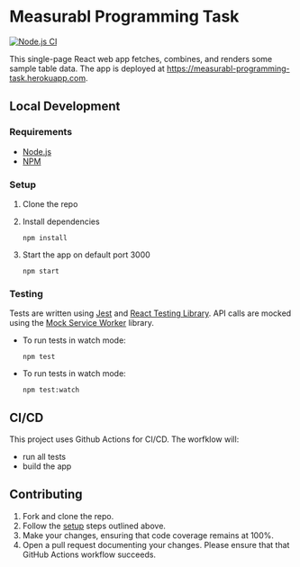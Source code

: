 # Measurabl Programming Task
[![Node.js CI](https://github.com/omarnyte/measurabl-programming-task/actions/workflows/test.yml/badge.svg)](https://github.com/omarnyte/measurabl-programming-task/actions/workflows/test.yml)

This single-page React web app fetches, combines, and renders some sample table data. The app is deployed at https://measurabl-programming-task.herokuapp.com. 

## Local Development

### Requirements
- [Node.js](https://nodejs.org/en/)
- [NPM](https://www.npmjs.com/) 

### Setup 
1. Clone the repo 

2. Install dependencies

    `npm install`

3. Start the app on default port 3000

    `npm start`

### Testing
Tests are written using [Jest](https://jestjs.io/) and [React Testing Library](https://testing-library.com/docs/react-testing-library/intro). API calls are mocked using the [Mock Service Worker](https://github.com/mswjs/msw) library.

- To run tests in watch mode: 
        
  `npm test`

- To run tests in watch mode: 

  `npm test:watch`

## CI/CD
This project uses Github Actions for CI/CD. The worfklow will:
- run all tests
- build the app

## Contributing
1. Fork and clone the repo.
2. Follow the [setup](#setup) steps outlined above.
3. Make your changes, ensuring that code coverage remains at 100%.
4. Open a pull request documenting your changes. Please ensure that that GitHub Actions workflow succeeds. 
